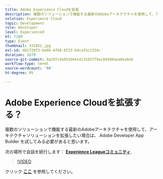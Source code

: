 ```yaml
---
title: Adobe Experience Cloudを拡張
description: 複数のソリューションで機能する最新のAdobeアーキテクチャを使用して、アーキテクチャソリューションを拡張したい場合は、 Adobe Developer App Builder を試してみる必要があると思います。 このセッションは、Adobe Developers Live Content イベントの一部として配信されました。
solution: Experience Cloud
topic: Development
role: Developer
level: Experienced
kt: 7189
type: Event
thumbnail: 331852.jpg
exl-id: d81729f3-be66-4f68-8f23-b9ca55c1154c
duration: 1679
source-git-commit: 9a297cda953d4414131657f9ac84580aea0eabeb
workflow-type: tm+mt
source-wordcount: '98'
ht-degree: 0%

---
```


# Adobe Experience Cloudを拡張する？

複数のソリューションで機能する最新のAdobeアーキテクチャを使用して、アーキテクチャソリューションを拡張したい場合は、 Adobe Developer App Builder を試してみる必要があると思います。

次の場所で会話を続行します： **[Experience Leagueコミュニティ](https://adobe.ly/36Yd3v6)**.

>[!VIDEO](https://video.tv.adobe.com/v/331852/?quality=12&learn=on&hidetitle=true)

クリック **[ここ](/help/adobe-developers-live/assets/extend-experience-cloud.pdf)** を参照してください。
